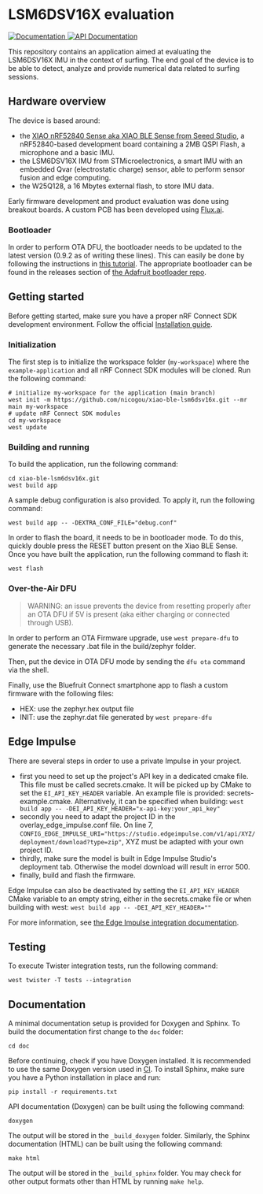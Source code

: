 # LSM6DSV16X evaluation

<a href="https://nrfconnect.github.io/ncs-example-application">
  <img alt="Documentation" src="https://img.shields.io/badge/documentation-3D578C?logo=sphinx&logoColor=white">
</a>
<a href="https://nrfconnect.github.io/ncs-example-application/doxygen">
  <img alt="API Documentation" src="https://img.shields.io/badge/API-documentation-3D578C?logo=c&logoColor=white">
</a>

This repository contains an application aimed at evaluating the LSM6DSV16X IMU in the context of surfing.
The end goal of the device is to be able to detect, analyze and provide numerical data related to surfing sessions.

## Hardware overview

The device is based around:
- the [XIAO nRF52840 Sense aka XIAO BLE Sense from Seeed Studio](https://www.seeedstudio.com/Seeed-XIAO-BLE-Sense-nRF52840-p-5253.html), a nRF52840-based development board containing a 2MB QSPI Flash, a microphone and a basic IMU.
- the LSM6DSV16X IMU from STMicroelectronics, a smart IMU with an embedded Qvar (electrostatic charge) sensor, able to perform sensor fusion and edge computing.
- the W25Q128, a 16 Mbytes external flash, to store IMU data.

Early firmware development and product evaluation was done using breakout boards. A custom PCB has been developed using [Flux.ai](https://www.flux.ai/nicolasgoualard/lsm6dsv16xeval).

### Bootloader

In order to perform OTA DFU, the bootloader needs to be updated to the latest version (0.9.2 as of writing these lines). This can easily be done by following the instructions in [this tutorial](https://koen.vervloesem.eu/blog/how-to-upgrade-the-adafruit-nrf52-bootloader/). The appropriate bootloader can be found in the releases section of [the Adafruit bootloader repo](https://github.com/adafruit/Adafruit_nRF52_Bootloader).

## Getting started

Before getting started, make sure you have a proper nRF Connect SDK development environment.
Follow the official
[Installation guide](https://developer.nordicsemi.com/nRF_Connect_SDK/doc/latest/nrf/installation/install_ncs.html).

### Initialization

The first step is to initialize the workspace folder (``my-workspace``) where
the ``example-application`` and all nRF Connect SDK modules will be cloned. Run the following
command:

```shell
# initialize my-workspace for the application (main branch)
west init -m https://github.com/nicogou/xiao-ble-lsm6dsv16x.git --mr main my-workspace
# update nRF Connect SDK modules
cd my-workspace
west update
```

### Building and running

To build the application, run the following command:

```shell
cd xiao-ble-lsm6dsv16x.git
west build app
```

A sample debug configuration is also provided. To apply it, run the following
command:

```shell
west build app -- -DEXTRA_CONF_FILE="debug.conf"
```

In order to flash the board, it needs to be in bootloader mode. To do this, quickly double press the RESET button present on the Xiao BLE Sense.
Once you have built the application, run the following command to flash it:

```shell
west flash
```

### Over-the-Air DFU

> WARNING: an issue prevents the device from resetting properly after an OTA DFU if 5V is present (aka either charging or connected through USB).

In order to perform an OTA Firmware upgrade, use `west prepare-dfu` to generate the necessary .bat file in the build/zephyr folder.

Then, put the device in OTA DFU mode by sending the `dfu ota` command via the shell.

Finally, use the Bluefruit Connect smartphone app to flash a custom firmware with the following files:
- HEX: use the zephyr.hex output file
- INIT: use the zephyr.dat file  generated by `west prepare-dfu`

## Edge Impulse
There are several steps in order to use a private Impulse in your project.
- first you need to set up the project's API key in a dedicated cmake file. This file must be called secrets.cmake. It will be picked up by CMake to set the `EI_API_KEY_HEADER` variable. An example file is provided: secrets-example.cmake. Alternatively, it can be specified when building: `west build app -- -DEI_API_KEY_HEADER="x-api-key:your_api_key"`
- secondly you need to adapt the project ID in the overlay_edge_impulse.conf file. On line 7, `CONFIG_EDGE_IMPULSE_URI="https://studio.edgeimpulse.com/v1/api/XYZ/deployment/download?type=zip"`, XYZ must be adapted with your own project ID.
- thirdly, make sure the model is built in Edge Impulse Studio's deployment tab. Otherwise the model download will result in error 500.
- finally, build and flash the firmware.

Edge Impulse can also be deactivated by setting the `EI_API_KEY_HEADER` CMake variable to an empty string, either in the secrets.cmake file or when building with west: `west build app -- -DEI_API_KEY_HEADER=""`

For more information, see [the Edge Impulse integration documentation](https://docs.nordicsemi.com/bundle/ncs-latest/page/nrf/external_comp/edge_impulse.html#downloading_from_a_private_project).

## Testing

To execute Twister integration tests, run the following command:

```shell
west twister -T tests --integration
```

## Documentation

A minimal documentation setup is provided for Doxygen and Sphinx. To build the
documentation first change to the ``doc`` folder:

```shell
cd doc
```

Before continuing, check if you have Doxygen installed. It is recommended to
use the same Doxygen version used in [CI](.github/workflows/docs.yml). To
install Sphinx, make sure you have a Python installation in place and run:

```shell
pip install -r requirements.txt
```

API documentation (Doxygen) can be built using the following command:

```shell
doxygen
```

The output will be stored in the ``_build_doxygen`` folder. Similarly, the
Sphinx documentation (HTML) can be built using the following command:

```shell
make html
```

The output will be stored in the ``_build_sphinx`` folder. You may check for
other output formats other than HTML by running ``make help``.
